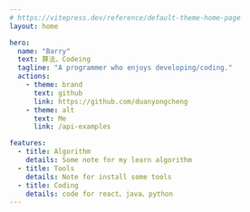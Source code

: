 ```yaml
---
# https://vitepress.dev/reference/default-theme-home-page
layout: home

hero:
  name: "Barry"
  text: 算法、Codeing
  tagline: "A programmer who enjoys developing/coding."
  actions:
    - theme: brand
      text: github
      link: https://github.com/duanyongcheng
    - theme: alt
      text: Me
      link: /api-examples

features:
  - title: Algorithm
    details: Some note for my learn algorithm
  - title: Tools
    details: Note for install some tools
  - title: Coding
    details: code for react、java、python
---
```

